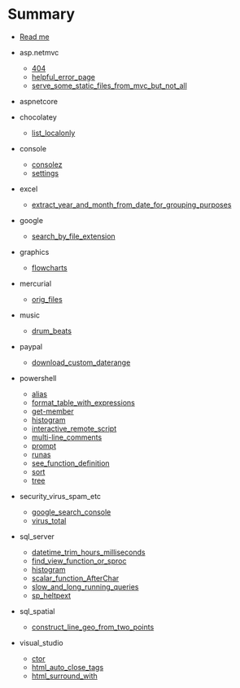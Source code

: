 ﻿# Summary

* [Read me](readme.md)


 * asp.netmvc
   * [404](/asp.netmvc/404.md)
   * [helpful_error_page](/asp.netmvc/helpful_error_page.md)
   * [serve_some_static_files_from_mvc_but_not_all](/asp.netmvc/serve_some_static_files_from_mvc_but_not_all.md)
 * aspnetcore
 * chocolatey
   * [list_localonly](/chocolatey/list_localonly.md)
 * console
   * [consolez](/console/consolez.md)
   * [settings](/console/settings.md)
 * excel
   * [extract_year_and_month_from_date_for_grouping_purposes](/excel/extract_year_and_month_from_date_for_grouping_purposes.md)
 * google
   * [search_by_file_extension](/google/search_by_file_extension.md)
 * graphics
   * [flowcharts](/graphics/flowcharts.md)
 * mercurial
   * [orig_files](/mercurial/orig_files.md)
 * music
   * [drum_beats](/music/drum_beats.md)
 * paypal
   * [download_custom_daterange](/paypal/download_custom_daterange.md)
 * powershell
   * [alias](/powershell/alias.md)
   * [format_table_with_expressions](/powershell/format_table_with_expressions.md)
   * [get-member](/powershell/get-member.md)
   * [histogram](/powershell/histogram.md)
   * [interactive_remote_script](/powershell/interactive_remote_script.md)
   * [multi-line_comments](/powershell/multi-line_comments.md)
   * [prompt](/powershell/prompt.md)
   * [runas](/powershell/runas.md)
   * [see_function_definition](/powershell/see_function_definition.md)
   * [sort](/powershell/sort.md)
   * [tree](/powershell/tree.md)
 * security_virus_spam_etc
   * [google_search_console](/security_virus_spam_etc/google_search_console.md)
   * [virus_total](/security_virus_spam_etc/virus_total.md)
 * sql_server
   * [datetime_trim_hours_milliseconds](/sql_server/datetime_trim_hours_milliseconds.md)
   * [find_view_function_or_sproc](/sql_server/find_view_function_or_sproc.md)
   * [histogram](/sql_server/histogram.md)
   * [scalar_function_AfterChar](/sql_server/scalar_function_AfterChar.md)
   * [slow_and_long_running_queries](/sql_server/slow_and_long_running_queries.md)
   * [sp_heltpext](/sql_server/sp_heltpext.md)
 * sql_spatial
   * [construct_line_geo_from_two_points](/sql_spatial/construct_line_geo_from_two_points.md)
 * visual_studio
   * [ctor](/visual_studio/ctor.md)
   * [html_auto_close_tags](/visual_studio/html_auto_close_tags.md)
   * [html_surround_with](/visual_studio/html_surround_with.md)
